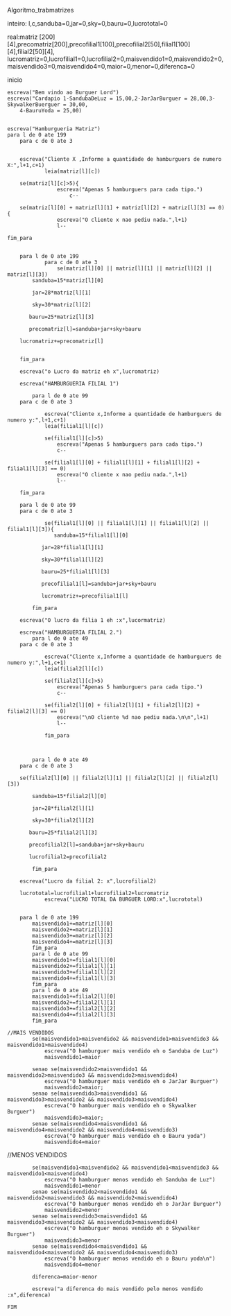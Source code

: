 Algoritmo_trabmatrizes

inteiro: l,c,sanduba=0,jar=0,sky=0,bauru=0,lucrototal=0

real:matriz [200][4],precomatriz[200],precofilial1[100],precofilial2[50],filial1[100][4],filial2[50][4], 
lucromatriz=0,lucrofilial1=0,lucrofilial2=0,maisvendido1=0,maisvendido2=0,maisvendido3=0,maisvendido4=0,maior=0,menor=0,diferenca=0

inicio

	escreva("Bem vindo ao Burguer Lord")
	escreva("Cardapio 1-SandubaDeLuz = 15,00,2-JarJarBurguer = 28,00,3-SkywalkerBuerguer = 30,00,
		4-BauruYoda = 25,00)
	
	
	escreva("Hamburgueria Matriz")
	para l de 0 ate 199
		para c de 0 ate 3
			

		escreva("Cliente X ,Informe a quantidade de hamburguers de numero X:",l+1,c+1)
                leia(matriz[l][c])

		se(matriz[l][c]>5){
                    escreva("Apenas 5 hamburguers para cada tipo.")
	                    c--
		
		se(matriz[l][0] + matriz[l][1] + matriz[l][2] + matriz[l][3] == 0){
                    escreva("O cliente x nao pediu nada.",l+1)
                    l--

	fim_para


		para l de 0 ate 199
           		para c de 0 ate 3
           			se(matriz[l][0] || matriz[l][1] || matriz[l][2] || matriz[l][3])
            sanduba=15*matriz[l][0]

            jar=28*matriz[l][1]

            sky=30*matriz[l][2]

           bauru=25*matriz[l][3]

           precomatriz[l]=sanduba+jar+sky+bauru

		lucromatriz+=precomatriz[l]
		

		fim_para
		
		escreva("o Lucro da matriz eh x",lucromatriz)

		escreva("HAMBURGUERIA FILIAL 1")

            para l de 0 ate 99	
		para c de 0 ate 3

                escreva("Cliente x,Informe a quantidade de hamburguers de numero y:",l+1,c+1)
                leia(filial1[l][c])

                se(filial1[l][c]>5)
                    escreva("Apenas 5 hamburguers para cada tipo.")
                    c--
                
                se(filial1[l][0] + filial1[l][1] + filial1[l][2] + filial1[l][3] == 0)
                    escreva("O cliente x nao pediu nada.",l+1)
                    l--
		
		fim_para

		para l de 0 ate 99	
		para c de 0 ate 3
	
        	   	se(filial1[l][0] || filial1[l][1] || filial1[l][2] || filial1[l][3]){
            	   sanduba=15*filial1[l][0]

	           jar=28*filial1[l][1]

	           sky=30*filial1[l][2]

	           bauru=25*filial1[l][3]

	           precofilial1[l]=sanduba+jar+sky+bauru                
           		
	           lucromatriz+=precofilial1[l]

			fim_para

		escreva("O lucro da filia 1 eh :x",lucormatriz)

		escreva("HAMBURGUERIA FILIAL 2.")
            para l de 0 ate 49	
		para c de 0 ate 3

                escreva("Cliente x,Informe a quantidade de hamburguers de numero y:",l+1,c+1)
                leia(filial2[l][c])

                se(filial2[l][c]>5)
                    escreva("Apenas 5 hamburguers para cada tipo.")
                    c--
                
                se(filial2[l][0] + filial2[l][1] + filial2[l][2] + filial2[l][3] == 0)
                    escreva("\nO cliente %d nao pediu nada.\n\n",l+1)
                    l--

                fim_para


           
            para l de 0 ate 49	
		para c de 0 ate 3
           
		se(filial2[l][0] || filial2[l][1] || filial2[l][2] || filial2[l][3])

            sanduba=15*filial2[l][0]

            jar=28*filial2[l][1]

            sky=30*filial2[l][2]

           bauru=25*filial2[l][3]

           precofilial2[l]=sanduba+jar+sky+bauru

           lucrofilial2=precofilial2

            fim_para
		
		escreva("Lucro da filial 2: x",lucrofilial2)

		lucrototal=lucrofilial1+lucrofilial2+lucromatriz
            	escreva("LUCRO TOTAL DA BURGUER LORD:x",lucrototal)


		para l de 0 ate 199
            maisvendido1+=matriz[l][0]
            maisvendido2+=matriz[l][1]
            maisvendido3+=matriz[l][2]
            maisvendido4+=matriz[l][3]
            fim_para
            para l de 0 ate 99
            maisvendido1+=filial1[l][0]
            maisvendido2+=filial1[l][1]
            maisvendido3+=filial1[l][2]
            maisvendido4+=filial1[l][3]
            fim_para
            para l de 0 ate 49
            maisvendido1+=filial2[l][0]
            maisvendido2+=filial2[l][1]
            maisvendido3+=filial2[l][2]
            maisvendido4+=filial2[l][3]
            fim_para

	//MAIS VENDIDOS
            se(maisvendido1>maisvendido2 && maisvendido1>maisvendido3 && maisvendido1>maisvendido4)
                escreva("O hamburguer mais vendido eh o Sanduba de Luz")
                maisvendido1=maior

            senao se(maisvendido2>maisvendido1 && maisvendido2>maisvendido3 && maisvendido2>maisvendido4)
                escreva("O hamburguer mais vendido eh o JarJar Burguer")
                maisvendido2=maior;
            senao se(maisvendido3>maisvendido1 && maisvendido3>maisvendido2 && maisvendido3>maisvendido4)
                escreva("O hamburguer mais vendido eh o Skywalker Burguer")
                maisvendido3=maior;
            senao se(maisvendido4>maisvendido1 && maisvendido4>maisvendido2 && maisvendido4>maisvendido3)
                escreva("O hamburguer mais vendido eh o Bauru yoda")
                maisvendido4=maior
            
//MENOS VENDIDOS

            se(maisvendido1<maisvendido2 && maisvendido1<maisvendido3 && maisvendido1<maisvendido4)
                escreva("O hamburguer menos vendido eh Sanduba de Luz")
                maisvendido1=menor
            senao se(maisvendido2<maisvendido1 && maisvendido2<maisvendido3 && maisvendido2<maisvendido4)
                escreva("O hamburguer menos vendido eh o JarJar Burguer")
                maisvendido2=menor
            senao se(maisvendido3<maisvendido1 && maisvendido3<maisvendido2 && maisvendido3<maisvendido4)
                escreva("O hamburguer menos vendido eh o Skywalker Burguer")
                maisvendido3=menor
            senao se(maisvendido4<maisvendido1 && maisvendido4<maisvendido2 && maisvendido4<maisvendido3)
                escreva("O hamburguer menos vendido eh o Bauru yoda\n")
                maisvendido4=menor
            
            diferenca=maior-menor
            
            escreva("a diferenca do mais vendido pelo menos vendido :x",diferenca)

	FIM
            






